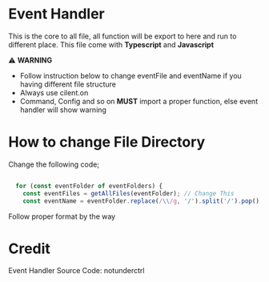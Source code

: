 # Event Handler 
This is the core to all file, all function will be export to here and run to different place.
This file come with **Typescript** and **Javascript**

⚠️ **WARNING**
- Follow instruction below to change eventFile and eventName if you having different file structure
- Always use cilent.on
- Command, Config and so on **MUST** import a proper function, else event handler will show warning

# How to change File Directory
Change the following code;
```js

  for (const eventFolder of eventFolders) {
    const eventFiles = getAllFiles(eventFolder); // Change This
    const eventName = eventFolder.replace(/\\/g, '/').split('/').pop(); // Change This if needed
```
Follow proper format by the way

# Credit
Event Handler Source Code: notunderctrl
